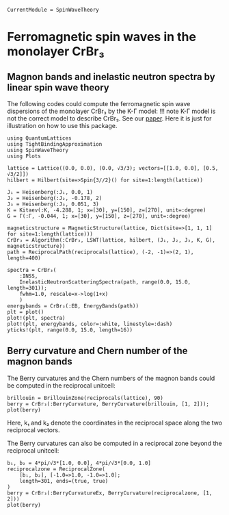```@meta
CurrentModule = SpinWaveTheory
```

# Ferromagnetic spin waves in the monolayer CrBr₃

## Magnon bands and inelastic neutron spectra by linear spin wave theory

The following codes could compute the ferromagnetic spin wave dispersions of the monolayer CrBr₃ by the K-Γ model:
!!! note
    K-Γ model is not the correct model to describe CrBr₃. See our [paper](https://journals.aps.org/prb/abstract/10.1103/PhysRevB.104.L020402). Here it is just for illustration on how to use this package.


```@example CrBr3
using QuantumLattices
using TightBindingApproximation
using SpinWaveTheory
using Plots

lattice = Lattice((0.0, 0.0), (0.0, √3/3); vectors=[[1.0, 0.0], [0.5, √3/2]])
hilbert = Hilbert(site=>Spin{3//2}() for site=1:length(lattice))

J₁ = Heisenberg(:J₁, 0.0, 1)
J₂ = Heisenberg(:J₂, -0.178, 2)
J₃ = Heisenberg(:J₃, 0.051, 3)
K = Kitaev(:K, -4.288, 1; x=[30], y=[150], z=[270], unit=:degree)
G = Γ(:Γ, -0.044, 1; x=[30], y=[150], z=[270], unit=:degree)

magneticstructure = MagneticStructure(lattice, Dict(site=>[1, 1, 1] for site=1:length(lattice)))
CrBr₃ = Algorithm(:CrBr₃, LSWT(lattice, hilbert, (J₁, J₂, J₃, K, G), magneticstructure))
path = ReciprocalPath(reciprocals(lattice), (-2, -1)=>(2, 1), length=400)

spectra = CrBr₃(
    :INSS,
    InelasticNeutronScatteringSpectra(path, range(0.0, 15.0, length=301));
    fwhm=1.0, rescale=x->log(1+x)
    )
energybands = CrBr₃(:EB, EnergyBands(path))
plt = plot()
plot!(plt, spectra)
plot!(plt, energybands, color=:white, linestyle=:dash)
yticks!(plt, range(0.0, 15.0, length=16))
```

## Berry curvature and Chern number of the magnon bands
The Berry curvatures and the Chern numbers of the magnon bands could be computed in the reciprocal unitcell:
```@example CrBr3
brillouin = BrillouinZone(reciprocals(lattice), 90)
berry = CrBr₃(:BerryCurvature, BerryCurvature(brillouin, [1, 2]));
plot(berry)
```
Here, k₁ and k₂ denote the coordinates in the reciprocal space along the two reciprocal vectors.

The Berry curvatures can also be computed in a reciprocal zone beyond the reciprocal unitcell:
```@example CrBr3
b₁, b₂ = 4*pi/√3*[1.0, 0.0], 4*pi/√3*[0.0, 1.0]
reciprocalzone = ReciprocalZone(
    [b₁, b₂], [-1.0=>1.0, -1.0=>1.0];
    length=301, ends=(true, true)
)
berry = CrBr₃(:BerryCurvatureEx, BerryCurvature(reciprocalzone, [1, 2]))
plot(berry)
```